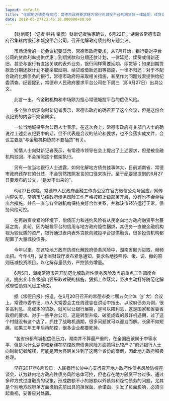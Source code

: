 ```yaml
---
layout: default
title: "化解地方债务有高招：常德市政府要求辖内银行对城投平台到期贷款一律延期、续贷或借新还旧，不配合的银行由纪委清查"
date: 2018-06-27T23:46:18.000000+08:00
---
```


　　【财新网】（记者 韩祎 霍侃）财新记者独家确认，6月22日，湖南省常德市政府召集辖内银行和城投平台公司，召开化解政府债务的专题会议。

　　市场流传的一份会议纪要显示，常德市政府要求，从7月开始，银行要对平台公司的贷款利率提供优惠；到期贷款和分期还款计划，一律延期、续贷或借新还旧，甚至与银行有直接关联的表外业务，银行同样需要延期、续贷等；如果到期贷款及分期还款计划不能采取延期、续贷或借新还旧等措施，一律不归还；对于不配合政府化解债务的银行，常德市政府将采取相关措施，甚至作为问题线索提供给纪委清查。纪要提到，常德市人民政府要求平台公司在下周三（即6月27日）出具公文。

　　此言一出，令金融机构和市场颇为担心常德城投平台的偿债风险。

　　多个独立信源向财新记者表示，常德市政府的确召开了这个会议，但是这份会议纪要的内容不完全属实。

　　一位当地城投平台公司人士表示，在这次会上，常德市政府有关部门人士的确说过上述会议纪要中的话，但不代表是会议的结论和要求，也不会落实成文件，会议主要是“与金融机构协商不要抽贷”有关。

　　知情人士向财新记者表示，有常德市领导在会上提出了上述要求，但是被金融机构驳回，不会按照这个框架执行。

　　另有一位当地银行人士透露，如何化解地方债务兹事体大，目前湖南省、常德市政府还存在的分歧，不会贸然按照发言的口径来执行。至于纪要里提到的6月27日要发布的公文，“是发不出来的”。

　　6月27日傍晚，常德市人民政府金融工作办公室在官方微信公众号回应，网传内容失实，常德市防控政府债务风险工作严格按照上级部署开展，没有也不会单独出台措施，并且一直与各金融机构保持良好合作关系，并称该市经济运行正常，债务风险可控。

　　在再融资收紧的环境下，偿债压力和违约风险有从民企向地方政府融资平台蔓延之势。此前，因为城投平台的信用与地方政府隐性捆绑，其债务一直被金融机构视为较优质的资产，银行通过表内表外贷款向城投平台提供融资，很多投资机构都配置了大量城投债券。

　　今年以来，在这轮地方政府防控化解政府债务风险中，湖南省颇为进取，频频出招。今年4月，湖南省财政厅发布紧急通知，要求各地按照停、缓、调、撤的原则压减投资项目，以化解存量债务，严控债务增量。

　　6月5日，湖南常德市召开防范化解政府性债务风险及当前重点工作调度会议，提出全市各级部门要采取过硬的措施，狠抓工作落实，坚决主动打好防范化解政府性债务风险主动仗。

　　据《常德日报》报道，在6月20日召开的常德市委七届五次全体（扩大）会议上，常德市委书记、市人大常委会主任周德睿在讲话中指出，以政府债务为例，很多高利息、高成本的贷款，就可以让银行展期，是可以降利息，这是国家和省委省政府的要求。对于一些平台公司，这是转型升级、破茧成蝶的最好机遇期，过了这个村就没有这个店了。抓住了战略机遇期，很多问题就可以迎刃而解。长痛不如短痛，如果三年五年后再防控，很多企业都要死掉。

　　“各省份都有城投偿债压力，湖南并不算最严重的，在全国应该属于中等水平，但是为什么湖南和新疆在防控政府债务风险方面抓得比较严？”前述银行人士向财新记者解释，可能是因为高层关注到了这两个省份的案例，因此地方政府积极处理。

　　早在2017年8月19日，人民银行长沙中心支行召开地方政府性债务风险防控座谈会，认为辖内地方政府性债务风险总体可控，但也存在地方融资平台过多、通过多种方式过度融资的现象，形成数额不小的限额以外债务和隐性债务的问题，尤其是个别地方政府单方面撤销先前出具的担保函、承诺函，引发了负面影响，必须引起重视，妥善应对处置。

